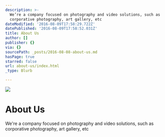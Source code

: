 ```yaml
---
description: >-
  We’re a company focused on photography and video solutions, such as
  corporative photography, art gallery, etc
dateModified: '2016-08-09T17:58:29.722Z'
datePublished: '2016-08-09T17:58:52.031Z'
title: About Us
author: []
publisher: {}
via: {}
sourcePath: _posts/2016-08-08-about-us.md
hasPage: true
starred: false
url: about-us/index.html
_type: Blurb

---
```

![](https://the-grid-user-content.s3-us-west-2.amazonaws.com/22b9044a-b355-413a-a64b-da94a7112cf9.jpg)

# About Us

We're a company focused on photography and video solutions, such as corporative photography, art gallery, etc